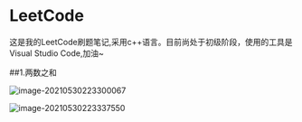 # LeetCode
这是我的LeetCode刷题笔记,采用c++语言。目前尚处于初级阶段，使用的工具是Visual Studio Code,加油~

##1.两数之和

![image-20210530223300067](C:\Users\Administrator\AppData\Roaming\Typora\typora-user-images\image-20210530223300067.png)

![image-20210530223337550](C:\Users\Administrator\AppData\Roaming\Typora\typora-user-images\image-20210530223337550.png)

